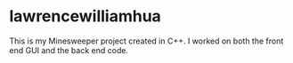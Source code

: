 # lawrencewilliamhua

This is my Minesweeper project created in C++.
I worked on both the front end GUI and the back end code.
